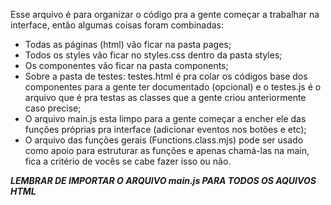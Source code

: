 Esse arquivo é para organizar o código pra a gente começar a trabalhar na interface, então algumas coisas foram combinadas:

- Todas as páginas (html) vão ficar na pasta pages;
- Todos os styles vão ficar no styles.css dentro da pasta styles;
- Os componentes vão ficar na pasta components;
- Sobre a pasta de testes: testes.html é pra colar os códigos base dos componentes para a gente ter documentado (opcional) e o testes.js é o arquivo que é pra testas as classes que a gente criou anteriormente caso precise;
- O arquivo main.js esta limpo para a gente começar a encher ele das funções próprias pra interface (adicionar eventos nos botões e etc);
- O arquivo das funções gerais (Functions.class.mjs) pode ser usado como apoio para estruturar as funções e apenas chamá-las na main, fica a critério de vocês se cabe fazer isso ou não.

***LEMBRAR DE IMPORTAR O ARQUIVO main.js PARA TODOS OS AQUIVOS HTML***